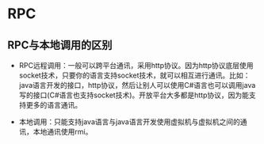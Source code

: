 # RPC


## RPC与本地调用的区别

* RPC远程调用：一般可以跨平台通讯，采用http协议。因为http协议底层使用socket技术，只要你的语言支持socket技术，就可以相互进行通讯。比如：java语言开发的接口，http协议，然后让别人可以使用C#语言也可以调用java写的接口(C#语言也支持socket技术)。开放平台大多都是http协议，因为能支持更多的语言通讯。

* 本地调用：只能支持java语言与java语言开发使用虚拟机与虚拟机之间的通讯，本地通讯使用rmi。

